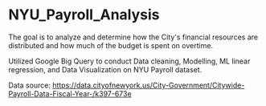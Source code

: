 # NYU_Payroll_Analysis


The goal is to analyze and determine how the City's financial resources are distributed and how much of the budget is spent on overtime.

Utilized Google Big Query to conduct Data cleaning, Modelling, ML linear regression, and Data Visualization on NYU Payroll dataset.

Data source: https://data.cityofnewyork.us/City-Government/Citywide-Payroll-Data-Fiscal-Year-/k397-673e
